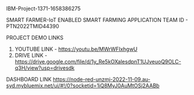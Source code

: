 IBM-Project-1371-1658386275

SMART FARMER-IoT ENABLED SMART FARMING APPLICATION
TEAM ID - PTN2022TMID44390

PROJECT DEMO LINKS 
1. YOUTUBE LINK - https://youtu.be/MWrWFIxhgwU
2. DRIVE LINK   - https://drive.google.com/file/d/1y_Re5kOXalesdpnT1UJveuoQ9OLC-q3H/view?usp=drivesdk

DASHBOARD LINK
https://node-red-unzmj-2022-11-09.au-syd.mybluemix.net/ui/#!/0?socketid=1iQ8MyJ0AuMtOSj2AABb 
